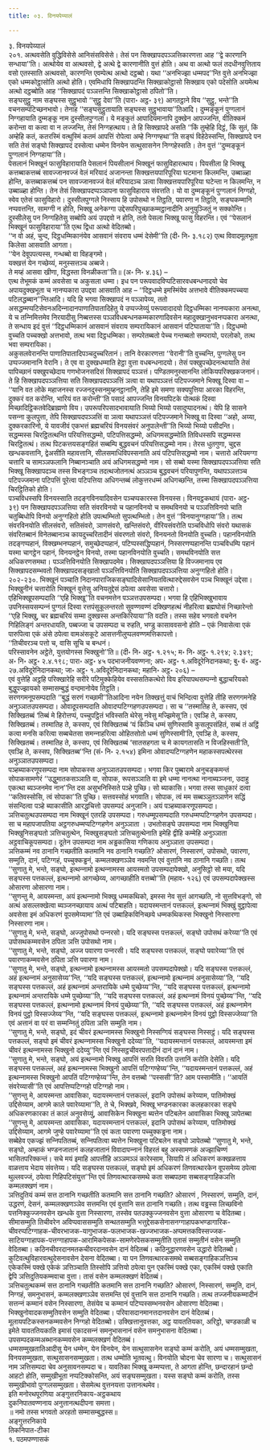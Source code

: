 ```yaml
---
title: ०३. विनयपेय्यालं

---
```

३. विनयपेय्यालं  
२०१. अत्थवसेति वुद्धिविसेसे आनिसंसविसेसे। तेसं पन सिक्खापदपञ्‍ञत्तिकारणत्ता आह ‘‘द्वे कारणानि सन्धाया’’ति। अत्थोयेव वा अत्थवसो, द्वे अत्थे द्वे कारणानीति वुत्तं होति। अथ वा अत्थो फलं तदधीनवुत्तिताय वसो एतस्साति अत्थवसो, कारणन्ति एवम्पेत्थ अत्थो दट्ठब्बो। यथा ‘‘अनभिज्झा धम्मपद’’न्ति वुत्ते अनभिज्झा एको धम्मकोट्ठासोति अत्थो होति। एवमिधापि सिक्खापदन्ति सिक्खाकोट्ठासो सिक्खाय एको पदेसोति अयमेत्थ अत्थो दट्ठब्बोति आह ‘‘सिक्खापदं पञ्‍ञत्तन्ति सिक्खाकोट्ठासो ठपितो’’ति।  
सङ्घसुट्ठु नाम सङ्घस्स सुट्ठुभावो ‘‘सुट्ठु देवा’’ति (पारा॰ अट्ठ॰ ३९) आगतट्ठाने विय ‘‘सुट्ठु, भन्ते’’ति वचनसम्पटिच्छनभावो। तेनाह ‘‘सङ्घसुट्ठुतायाति सङ्घस्स सुट्ठुभावाया’’तिआदि। दुम्मङ्कूनं पुग्गलानं निग्गहायाति दुम्मङ्कू नाम दुस्सीलपुग्गला। ये मङ्कुतं आपादियमानापि दुक्खेन आपज्‍जन्ति, वीतिक्‍कमं करोन्ता वा कत्वा वा न लज्‍जन्ति, तेसं निग्गहत्थाय। ते हि सिक्खापदे असति ‘‘किं तुम्हेहि दिट्ठं, किं सुतं, किं अम्हेहि कतं, कतरस्मिं वत्थुस्मिं कतमं आपत्तिं रोपेत्वा अम्हे निग्गण्हथा’’ति सङ्घं विहेठेस्सन्ति, सिक्खापदे पन सति तेसं सङ्घो सिक्खापदं दस्सेत्वा धम्मेन विनयेन सत्थुसासनेन निग्गहेस्सति। तेन वुत्तं ‘‘दुम्मङ्कूनं पुग्गलानं निग्गहाया’’ति।  
पेसलानं भिक्खूनं फासुविहारायाति पेसलानं पियसीलानं भिक्खूनं फासुविहारत्थाय। पियसीला हि भिक्खू कत्तब्बाकत्तब्बं सावज्‍जानवज्‍जं वेलं मरियादं अजानन्ता सिक्खत्तयपारिपूरिया घटमाना किलमन्ति, उब्बाळ्हा होन्ति, कत्तब्बाकत्तब्बं पन सावज्‍जानवज्‍जं वेलं मरियादञ्‍च ञत्वा सिक्खत्तयपारिपूरिया घटेन्ता न किलमन्ति, न उब्बाळ्हा होन्ति। तेन तेसं सिक्खापदप्पञ्‍ञापना फासुविहाराय संवत्तति। यो वा दुम्मङ्कूनं पुग्गलानं निग्गहो, स्वेव एतेसं फासुविहारो। दुस्सीलपुग्गले निस्साय हि उपोसथो न तिट्ठति, पवारणा न तिट्ठति, सङ्घकम्मानि नप्पवत्तन्ति, सामग्गी न होति, भिक्खू अनेकग्गा उद्देसपरिपुच्छाकम्मट्ठानादीनि अनुयुञ्‍जितुं न सक्‍कोन्ति। दुस्सीलेसु पन निग्गहितेसु सब्बोपि अयं उपद्दवो न होति, ततो पेसला भिक्खू फासु विहरन्ति। एवं ‘‘पेसलानं भिक्खूनं फासुविहाराया’’ति एत्थ द्विधा अत्थो वेदितब्बो।  
‘‘न वो अहं, चुन्द, दिट्ठधम्मिकानंयेव आसवानं संवराय धम्मं देसेमी’’ति (दी॰ नि॰ ३.१८२) एत्थ विवादमूलभूता किलेसा आसवाति आगता।  
‘‘येन देवूपपत्यस्स, गन्धब्बो वा विहङ्गमो।  
यक्खत्तं येन गच्छेय्यं, मनुस्सत्तञ्‍च अब्बजे।  
ते मय्हं आसवा खीणा, विद्धस्ता विनळीकता’’ति॥ (अ॰ नि॰ ४.३६) –  
एत्थ तेभूमकं कम्मं अवसेसा च अकुसला धम्मा। इध पन परूपवादविप्पटिसारवधबन्धनादयो चेव अपायदुक्खभूता च नानप्पकारा उपद्दवा आसवाति आह – ‘‘दिट्ठधम्मे इमस्मिंयेव अत्तभावे वीतिक्‍कमपच्‍चया पटिलद्धब्बान’’न्तिआदि। यदि हि भगवा सिक्खापदं न पञ्‍ञापेय्य, ततो असद्धम्मप्पटिसेवनअदिन्‍नादानपाणातिपातादिहेतु ये उप्पज्‍जेय्युं परूपवादादयो दिट्ठधम्मिका नानप्पकारा अनत्था, ये च तन्‍निमित्तमेव निरयादीसु निब्बत्तस्स पञ्‍ञविधबन्धनकम्मकारणादिवसेन महादुक्खानुभवनप्पकारा अनत्था, ते सन्धाय इदं वुत्तं ‘‘दिट्ठधम्मिकानं आसवानं संवराय सम्परायिकानं आसवानं पटिघाताया’’ति। दिट्ठधम्मो वुच्‍चति पच्‍चक्खो अत्तभावो, तत्थ भवा दिट्ठधम्मिका। सम्परेतब्बतो पेच्‍च गन्तब्बतो सम्परायो, परलोको, तत्थ भवा सम्परायिका।  
अकुसलवेरानन्ति पाणातिपातादिपञ्‍चदुच्‍चरितानं। तानि वेरकारणत्ता ‘‘वेरानी’’ति वुच्‍चन्ति, पुग्गलेसु पन उप्पज्‍जमानानि वेरानि। ते एव वा दुक्खधम्माति हेट्ठा वुत्ता वधबन्धनादयो। तेसं पक्खुपच्छेदनत्थायाति तेसं पापिच्छानं पक्खुपच्छेदाय गणभोजनसदिसं सिक्खापदं पञ्‍ञत्तं। पण्डितमनुस्सानन्ति लोकियपरिक्खकजनानं। ते हि सिक्खापदपञ्‍ञत्तिया सति सिक्खापदपञ्‍ञत्तिं ञत्वा वा यथापञ्‍ञत्तं पटिपज्‍जमाने भिक्खू दिस्वा वा – ‘‘यानि वत लोके महाजनस्स रज्‍जनदुस्सनमुय्हनट्ठानानि, तेहि इमे समणा सक्यपुत्तिया आरका विहरन्ति, दुक्‍करं वत करोन्ति, भारियं वत करोन्ती’’ति पसादं आपज्‍जन्ति विनयपिटके पोत्थकं दिस्वा मिच्छादिट्ठिकतवेदिब्राह्मणो विय। उपरूपरिपसादभावायाति भिय्यो भिय्यो पसादुप्पादनत्थं। येपि हि सासने पसन्‍ना कुलपुत्ता, तेपि सिक्खापदपञ्‍ञत्तिं वा ञत्वा यथापञ्‍ञत्तं पटिपज्‍जमाने भिक्खू वा दिस्वा ‘‘अहो, अय्या, दुक्‍करकारिनो, ये यावजीवं एकभत्तं ब्रह्मचरियं विनयसंवरं अनुपालेन्ती’’ति भिय्यो भिय्यो पसीदन्ति।  
सद्धम्मस्स चिरट्ठितत्थन्ति परियत्तिसद्धम्मो, पटिपत्तिसद्धम्मो, अधिगमसद्धम्मोति तिविधस्सपि सद्धम्मस्स चिरट्ठितत्थं। तत्थ पिटकत्तयसङ्गहितं सब्बम्पि बुद्धवचनं परियत्तिसद्धम्मो नाम। तेरस धुतगुणा, चुद्दस खन्धकवत्तानि, द्वेअसीति महावत्तानि, सीलसमाधिविपस्सनाति अयं पटिपत्तिसद्धम्मो नाम। चत्तारो अरियमग्गा चत्तारि च सामञ्‍ञफलानि निब्बानञ्‍चाति अयं अधिगमसद्धम्मो नाम। सो सब्बो यस्मा सिक्खापदपञ्‍ञत्तिया सति भिक्खू सिक्खापदञ्‍च तस्स विभङ्गञ्‍च तदत्थजोतनत्थं अञ्‍ञञ्‍च बुद्धवचनं परियापुणन्ति, यथापञ्‍ञत्तञ्‍च पटिपज्‍जमाना पटिपत्तिं पूरेत्वा पटिपत्तिया अधिगन्तब्बं लोकुत्तरधम्मं अधिगच्छन्ति, तस्मा सिक्खापदपञ्‍ञत्तिया चिरट्ठितिको होति।  
पञ्‍चविधस्सपि विनयस्साति तदङ्गविनयादिवसेन पञ्‍चप्पकारस्स विनयस्स। विनयट्ठकथायं (पारा॰ अट्ठ॰ ३९) पन सिक्खापदपञ्‍ञत्तिया सति संवरविनयो च पहानविनयो च समथविनयो च पञ्‍ञत्तिविनयो चाति चतुब्बिधोपि विनयो अनुग्गहितो होति उपत्थम्भितो सुपत्थम्भितो। तेन वुत्तं ‘‘विनयानुग्गहाया’’ति। तत्थ संवरविनयोति सीलसंवरो, सतिसंवरो, ञाणसंवरो, खन्तिसंवरो, वीरियसंवरोति पञ्‍चविधोपि संवरो यथासकं संवरितब्बानं विनेतब्बानञ्‍च कायदुच्‍चरितादीनं संवरणतो संवरो, विनयनतो विनयोति वुच्‍चति। पहानविनयोति तदङ्गप्पहानं, विक्खम्भनप्पहानं, समुच्छेदप्पहानं, पटिप्पस्सद्धिप्पहानं, निस्सरणप्पहानन्ति पञ्‍चविधम्पि पहानं यस्मा चागट्ठेन पहानं, विनयनट्ठेन विनयो, तस्मा पहानविनयोति वुच्‍चति। समथविनयोति सत्त अधिकरणसमथा। पञ्‍ञत्तिविनयोति सिक्खापदमेव। सिक्खापदपञ्‍ञत्तिया हि विज्‍जमानाय एव सिक्खापदसम्भवतो सिक्खापदसङ्खातो पञ्‍ञत्तिविनयोति सिक्खापदपञ्‍ञत्तिया अनुग्गहितो होति।  
२०२-२३०. भिक्खूनं पञ्‍चाति निदानपाराजिकसङ्घादिसेसानियतवित्थारुद्देसवसेन पञ्‍च भिक्खूनं उद्देसा। भिक्खुनीनं चत्तारोति भिक्खूनं वुत्तेसु अनियतुद्देसं ठपेत्वा अवसेसा चत्तारो।  
एहिभिक्खूपसम्पदाति ‘‘एहि भिक्खू’’ति वचनमत्तेन पञ्‍ञत्तउपसम्पदा। भगवा हि एहिभिक्खुभावाय उपनिस्सयसम्पन्‍नं पुग्गलं दिस्वा रत्तपंसुकूलन्तरतो सुवण्णवण्णं दक्खिणहत्थं नीहरित्वा ब्रह्मघोसं निच्छारेन्तो ‘‘एहि भिक्खु, चर ब्रह्मचरियं सम्मा दुक्खस्स अन्तकिरियाया’’ति वदति। तस्स सहेव भगवतो वचनेन गिहिलिङ्गं अन्तरधायति, पब्बज्‍जा च उपसम्पदा च रुहति, भण्डु कासाववसनो होति – एकं निवासेत्वा एकं पारुपित्वा एकं अंसे ठपेत्वा वामअंसकूटे आसत्तनीलुप्पलवण्णमत्तिकापत्तो।  
‘‘तिचीवरञ्‍च पत्तो च, वासि सूचि च बन्धनं।  
परिस्सावनेन अट्ठेते, युत्तयोगस्स भिक्खुनो’’ति॥ (दी॰ नि॰ अट्ठ॰ १.२१५; म॰ नि॰ अट्ठ॰ १.२९४; २.३४९; अ॰ नि॰ अट्ठ॰ २.४.१९८; पारा॰ अट्ठ॰ ४५ पदभाजनीयवण्णना; अप॰ अट्ठ॰ १.अविदूरेनिदानकथा; बु॰ वं॰ अट्ठ॰ २७.अविदूरेनिदानकथा; जा॰ अट्ठ॰ १.अविदूरेनिदानकथा; महानि॰ अट्ठ॰ २०६) –  
एवं वुत्तेहि अट्ठहि परिक्खारेहि सरीरे पटिमुक्‍केहियेव वस्ससतिकत्थेरो विय इरियापथसम्पन्‍नो बुद्धाचरियको बुद्धुपज्झायको सम्मासम्बुद्धं वन्दमानोयेव तिट्ठति।  
सरणगमनूपसम्पदाति ‘‘बुद्धं सरणं गच्छामी’’तिआदिना नयेन तिक्खत्तुं वाचं भिन्दित्वा वुत्तेहि तीहि सरणगमनेहि अनुञ्‍ञातउपसम्पदा। ओवादूपसम्पदाति ओवादप्पटिग्गहणउपसम्पदा। सा च ‘‘तस्मातिह ते, कस्सप, एवं सिक्खितब्बं ‘तिब्बं मे हिरोत्तप्पं, पच्‍चुपट्ठितं भविस्सति थेरेसु नवेसु मज्झिमेसू’ति। एवञ्हि ते, कस्सप, सिक्खितब्बं। तस्मातिह ते, कस्सप, एवं सिक्खितब्बं ‘यं किञ्‍चि धम्मं सुणिस्सामि कुसलूपसंहितं, सब्बं तं अट्ठिं कत्वा मनसि करित्वा सब्बचेतसा समन्‍नाहरित्वा ओहितसोतो धम्मं सुणिस्सामी’ति, एवञ्हि ते, कस्सप, सिक्खितब्बं। तस्मातिह ते, कस्सप, एवं सिक्खितब्बं ‘सातसहगता च मे कायगतासति न विजहिस्सती’ति, एवञ्हि ते, कस्सप, सिक्खितब्ब’’न्ति (सं॰ नि॰ २.१५४) इमिना ओवादप्पटिग्गहणेन महाकस्सपत्थेरस्स अनुञ्‍ञातउपसम्पदा।  
पञ्हब्याकरणूपसम्पदा नाम सोपाकस्स अनुञ्‍ञातउपसम्पदा। भगवा किर पुब्बारामे अनुचङ्कमन्तं सोपाकसामणेरं ‘‘उद्धुमातकसञ्‍ञाति वा, सोपाक, रूपसञ्‍ञाति वा इमे धम्मा नानत्था नानाब्यञ्‍जना, उदाहु एकत्था ब्यञ्‍जनमेव नान’’न्ति दस असुभनिस्सिते पञ्हे पुच्छि। सो ब्याकासि। भगवा तस्स साधुकारं दत्वा ‘‘कतिवस्सोसि, त्वं सोपाका’’ति पुच्छि। सत्तवस्सोहं भगवाति। सोपाक, त्वं मम सब्बञ्‍ञुतञ्‍ञाणेन सद्धिं संसन्दित्वा पञ्हे ब्याकासीति आरद्धचित्तो उपसम्पदं अनुजानि। अयं पञ्हब्याकरणूपसम्पदा।  
ञत्तिचतुत्थउपसम्पदा नाम भिक्खूनं एतरहि उपसम्पदा। गरुधम्मूपसम्पदाति गरुधम्मप्पटिग्गहणेन उपसम्पदा। सा च महापजापतिया अट्ठगरुधम्मप्पटिग्गहणेन अनुञ्‍ञाता । उभतोसङ्घे उपसम्पदा नाम भिक्खुनिया भिक्खुनिसङ्घतो ञत्तिचतुत्थेन, भिक्खुसङ्घतो ञत्तिचतुत्थेनाति इमेहि द्वीहि कम्मेहि अनुञ्‍ञाता अट्ठवाचिकूपसम्पदा। दूतेन उपसम्पदा नाम अड्ढकासिया गणिकाय अनुञ्‍ञाता उपसम्पदा।  
ञत्तिकम्मं नव ठानानि गच्छतीति कतमानि नव ठानानि गच्छति? ओसारणं, निस्सारणं, उपोसथो, पवारणा, सम्मुति, दानं, पटिग्गहं, पच्‍चुक्‍कड्ढनं, कम्मलक्खणञ्‍ञेव नवमन्ति एवं वुत्तानि नव ठानानि गच्छति। तत्थ ‘‘सुणातु मे, भन्ते, सङ्घो, इत्थन्‍नामो इत्थन्‍नामस्स आयस्मतो उपसम्पदापेक्खो, अनुसिट्ठो सो मया, यदि सङ्घस्स पत्तकल्‍लं, इत्थन्‍नामो आगच्छेय्य, आगच्छाहीति वत्तब्बो’’ति (महाव॰ १२६) एवं उपसम्पदापेक्खस्स ओसारणा ओसारणा नाम।  
‘‘सुणन्तु मे, आयस्मन्ता, अयं इत्थन्‍नामो भिक्खु धम्मकथिको, इमस्स नेव सुत्तं आगच्छति, नो सुत्तविभङ्गो, सो अत्थं असल्‍लक्खेत्वा ब्यञ्‍जनच्छायाय अत्थं पटिबाहति। यदायस्मन्तानं पत्तकल्‍लं, इत्थन्‍नामं भिक्खुं वुट्ठापेत्वा अवसेसा इमं अधिकरणं वूपसमेय्यामा’’ति एवं उब्बाहिकविनिच्छये धम्मकथिकस्स भिक्खुनो निस्सारणा निस्सारणा नाम।  
‘‘सुणातु मे, भन्ते, सङ्घो, अज्‍जुपोसथो पन्‍नरसो। यदि सङ्घस्स पत्तकल्‍लं, सङ्घो उपोसथं करेय्या’’ति एवं उपोसथकम्मवसेन ठपिता ञत्ति उपोसथो नाम।  
‘‘सुणातु मे, भन्ते, सङ्घो, अज्‍ज पवारणा पन्‍नरसी। यदि सङ्घस्स पत्तकल्‍लं, सङ्घो पवारेय्या’’ति एवं पवारणाकम्मवसेन ठपिता ञत्ति पवारणा नाम।  
‘‘सुणातु मे, भन्ते, सङ्घो, इत्थन्‍नामो इत्थन्‍नामस्स आयस्मतो उपसम्पदापेक्खो। यदि सङ्घस्स पत्तकल्‍लं, अहं इत्थन्‍नामं अनुसासेय्य’’न्ति, ‘‘यदि सङ्घस्स पत्तकल्‍लं, इत्थन्‍नामो इत्थन्‍नामं अनुसासेय्या’’ति, ‘‘यदि सङ्घस्स पत्तकल्‍लं, अहं इत्थन्‍नामं अन्तरायिके धम्मे पुच्छेय्य’’न्ति, ‘‘यदि सङ्घस्स पत्तकल्‍लं, इत्थन्‍नामो इत्थन्‍नामं अन्तरायिके धम्मे पुच्छेय्या’’ति, ‘‘यदि सङ्घस्स पत्तकल्‍लं, अहं इत्थन्‍नामं विनयं पुच्छेय्य’’न्ति, ‘‘यदि सङ्घस्स पत्तकल्‍लं, इत्थन्‍नामो इत्थन्‍नामं विनयं पुच्छेय्या’’ति, ‘‘यदि सङ्घस्स पत्तकल्‍लं, अहं इत्थन्‍नामेन विनयं पुट्ठो विस्सज्‍जेय्य’’न्ति, ‘‘यदि सङ्घस्स पत्तकल्‍लं, इत्थन्‍नामो इत्थन्‍नामेन विनयं पुट्ठो विस्सज्‍जेय्या’’ति एवं अत्तानं वा परं वा सम्मन्‍नितुं ठपिता ञत्ति सम्मुति नाम।  
‘‘सुणातु मे, भन्ते, सङ्घो, इदं चीवरं इत्थन्‍नामस्स भिक्खुनो निस्सग्गियं सङ्घस्स निस्सट्ठं। यदि सङ्घस्स पत्तकल्‍लं, सङ्घो इमं चीवरं इत्थन्‍नामस्स भिक्खुनो ददेय्या’’ति, ‘‘यदायस्मन्तानं पत्तकल्‍लं, आयस्मन्ता इमं चीवरं इत्थन्‍नामस्स भिक्खुनो ददेय्यु’’न्ति एवं निस्सट्ठचीवरपत्तादीनं दानं दानं नाम।  
‘‘सुणातु मे, भन्ते, सङ्घो, अयं इत्थन्‍नामो भिक्खु आपत्तिं सरति विवरति उत्तानिं करोति देसेति। यदि सङ्घस्स पत्तकल्‍लं, अहं इत्थन्‍नामस्स भिक्खुनो आपत्तिं पटिग्गण्हेय्य’’न्ति, ‘‘यदायस्मन्तानं पत्तकल्‍लं, अहं इत्थन्‍नामस्स भिक्खुनो आपतिं पटिग्गण्हेय्य’’न्ति, तेन वत्तब्बो ‘‘पस्ससी’’ति? आम पस्सामीति। ‘‘आयतिं संवरेय्यासी’’ति एवं आपत्तिप्पटिग्गहो पटिग्गहो नाम।  
‘‘सुणन्तु मे, आयस्मन्ता आवासिका, यदायस्मन्तानं पत्तकल्‍लं, इदानि उपोसथं करेय्याम, पातिमोक्खं उद्दिसेय्याम, आगमे काले पवारेय्यामा’’ति, ते चे, भिक्खवे, भिक्खू भण्डनकारका कलहकारका सङ्घे अधिकरणकारका तं कालं अनुवसेय्युं, आवासिकेन भिक्खुना ब्यत्तेन पटिबलेन आवासिका भिक्खू ञापेतब्बा ‘‘सुणन्तु मे, आयस्मन्ता आवासिका, यदायस्मन्तानं पत्तकल्‍लं, इदानि उपोसथं करेय्याम, पातिमोक्खं उद्दिसेय्याम, आगमे जुण्हे पवारेय्यामा’’ति एवं कता पवारणा पच्‍चुक्‍कड्ढना नाम।  
सब्बेहेव एकज्झं सन्‍निपतितब्बं, सन्‍निपतित्वा ब्यत्तेन भिक्खुना पटिबलेन सङ्घो ञापेतब्बो ‘‘सुणातु मे, भन्ते, सङ्घो, अम्हाकं भण्डनजातानं कलहजातानं विवादापन्‍नानं विहरतं बहु अस्सामणकं अज्झाचिण्णं भासितपरिक्‍कन्तं। सचे मयं इमाहि आपत्तीहि अञ्‍ञमञ्‍ञं कारेस्साम, सियापि तं अधिकरणं कक्खळत्ताय वाळत्ताय भेदाय संवत्तेय्य। यदि सङ्घस्स पत्तकल्‍लं, सङ्घो इमं अधिकरणं तिणवत्थारकेन वूपसमेय्य ठपेत्वा थुल्‍लवज्‍जं, ठपेत्वा गिहिपटिसंयुत्त’’न्ति एवं तिणवत्थारकसमथे कता सब्बपठमा सब्बसङ्गाहिकञत्ति कम्मलक्खणं नाम।  
ञत्तिदुतियं कम्मं सत्त ठानानि गच्छतीति कतमानि सत्त ठानानि गच्छति? ओसारणं , निस्सारणं, सम्मुति, दानं, उद्धरणं, देसनं, कम्मलक्खणञ्‍ञेव सत्तमन्ति एवं वुत्तानि सत्त ठानानि गच्छति। तत्थ वड्ढस्स लिच्छविनो पत्तनिक्‍कुज्‍जनवसेन खन्धके वुत्ता निस्सारणा, तस्सेव पतउक्‍कुज्‍जनवसेन वुत्ता ओसारणा च वेदितब्बा। सीमासम्मुति तिचीवरेन अविप्पवाससम्मुति सन्थतसम्मुति भत्तुद्देसकसेनासनग्गाहापकभण्डागारिक- चीवरप्पटिग्गाहक-चीवरभाजक-यागुभाजक-फलभाजक-खज्‍जभाजक-अप्पमत्तकविस्सज्‍जक- साटियग्गाहापक-पत्तग्गाहापक-आरामिकपेसक-सामणेरपेसकसम्मुतीति एतासं सम्मुतीनं वसेन सम्मुति वेदितब्बा। कठिनचीवरदानमतकचीवरदानवसेन दानं वेदितब्बं। कठिनुद्धारणवसेन उद्धारो वेदितब्बो। कुटिवत्थुविहारवत्थुदेसनावसेन देसना वेदितब्बा। या पन तिणवत्थारकसमथे सब्बसङ्गाहिकञत्तिञ्‍च एकेकस्मिं पक्खे एकेकं ञत्तिञ्‍चाति तिस्सोपि ञत्तियो ठपेत्वा पुन एकस्मिं पक्खे एका, एकस्मिं पक्खे एकाति द्वेपि ञत्तिदुतियकम्मवाचा वुत्ता। तासं वसेन कम्मलक्खणं वेदितब्बं।  
ञत्तिचतुत्थकम्मं सत्त ठानानि गच्छतीति कतमानि सत्त ठानानि गच्छति? ओसारणं, निस्सारणं, सम्मुति, दानं, निग्गहं, समनुभासनं, कम्मलक्खणञ्‍ञेव सत्तमन्ति एवं वुत्तानि सत्त ठानानि गच्छति। तत्थ तज्‍जनीयकम्मादीनं सत्तन्‍नं कम्मानं वसेन निस्सारणा, तेसंयेव च कम्मानं पटिप्पस्सम्भनवसेन ओसारणा वेदितब्बा। भिक्खुनोवादकसम्मुतिवसेन सम्मुति वेदितब्बा। परिवासदानमानत्तदानवसेन दानं वेदितब्बं। मूलायपटिकस्सनकम्मवसेन निग्गहो वेदितब्बो। उक्खित्तानुवत्तका, अट्ठ यावततियका, अरिट्ठो, चण्डकाळी च इमेते यावततियकाति इमासं एकादसन्‍नं समनुभासनानं वसेन समनुभासना वेदितब्बा। उपसम्पदकम्मअब्भानकम्मवसेन कम्मलक्खणं वेदितब्बं।  
धम्मसम्मुखतातिआदीसु येन धम्मेन, येन विनयेन, येन सत्थुसासनेन सङ्घो कम्मं करोति, अयं धम्मसम्मुखता, विनयसम्मुखता, सत्थुसासनसम्मुखता। तत्थ धम्मोति भूतवत्थु। विनयोति चोदना चेव सारणा च। सत्थुसासनं नाम ञत्तिसम्पदा चेव अनुसावनसम्पदा च। यावतिका भिक्खू कम्मप्पत्ता, ते आगता होन्ति, छन्दारहानं छन्दो आहटो होति, सम्मुखीभूता नप्पटिक्‍कोसन्ति, अयं सङ्घसम्मुखता। यस्स सङ्घो कम्मं करोति, तस्स सम्मुखीभावो पुग्गलसम्मुखता। सेसमेत्थ वुत्तनयत्ता उत्तानत्थमेव।  
इति मनोरथपूरणिया अङ्गुत्तरनिकाय-अट्ठकथाय  
दुकनिपातवण्णनाय अनुत्तानत्थदीपना समत्ता।  
॥ नमो तस्स भगवतो अरहतो सम्मासम्बुद्धस्स॥  
अङ्गुत्तरनिकाये  
तिकनिपात-टीका  
१. पठमपण्णासकं  
